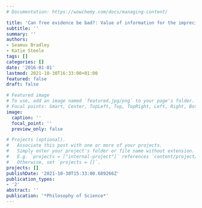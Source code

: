 ```yaml
---
# Documentation: https://wowchemy.com/docs/managing-content/

title: 'Can free evidence be bad?: Value of information for the imprecise probabilist'
subtitle: ''
summary: ''
authors:
- Seamus Bradley
- Katie Steele
tags: []
categories: []
date: '2016-01-01'
lastmod: 2021-10-30T16:33:00+01:00
featured: false
draft: false

# Featured image
# To use, add an image named `featured.jpg/png` to your page's folder.
# Focal points: Smart, Center, TopLeft, Top, TopRight, Left, Right, BottomLeft, Bottom, BottomRight.
image:
  caption: ''
  focal_point: ''
  preview_only: false

# Projects (optional).
#   Associate this post with one or more of your projects.
#   Simply enter your project's folder or file name without extension.
#   E.g. `projects = ["internal-project"]` references `content/project/deep-learning/index.md`.
#   Otherwise, set `projects = []`.
projects: []
publishDate: '2021-10-30T15:33:00.689266Z'
publication_types:
- '2'
abstract: ''
publication: '*Philosophy of Science*'
---
```


